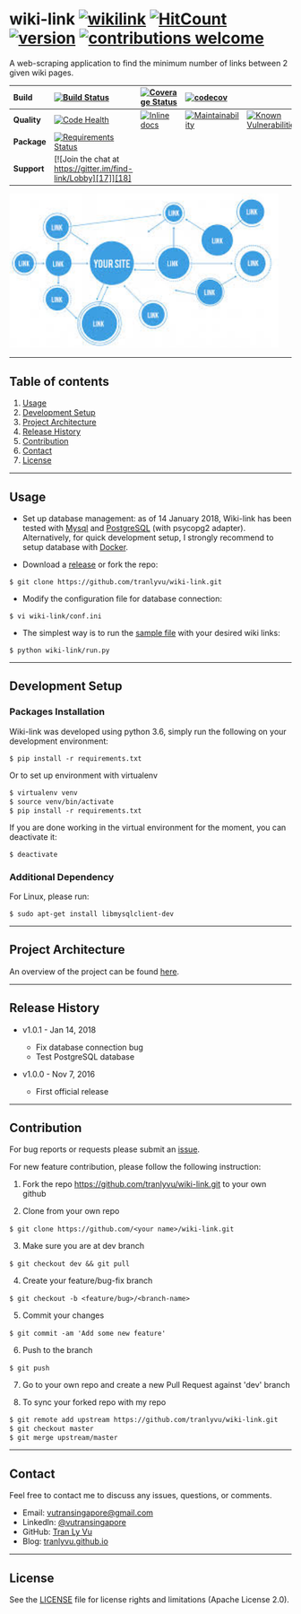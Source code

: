 # **wiki-link** [![wikilink][1]][2] [![HitCount][21]][22] [![version][23]][24] [![contributions welcome][25]][26]
[1]: https://img.shields.io/badge/project-wikilink-brightgreen.svg
[2]: https://tranlyvu.github.io/algorithms/BFS-and-a-simple-application/
[21]: http://hits.dwyl.io/tranlyvu/wiki-link.svg
[22]: http://hits.dwyl.io/tranlyvu/wiki-link
[23]: https://img.shields.io/badge/latest%20ver-1.0.1-blue.svg
[24]: https://github.com/tranlyvu/wiki-link/releases
[25]: https://img.shields.io/badge/contributions-welcome-brightgreen.svg?style=flat
[26]: #Contribution

A web-scraping application to find the minimum number of links between 2 given wiki pages.


| Build | [![Build Status][3]][4] | [![Coverage Status][5]][6] | [![codecov][7]][8] | | 
| :--- | :--- | :---  | :--- | :--- |
| **Quality** | [![Code Health][9]][10]| [![Inline docs][11]][12]| [![Maintainability][13]][14] | [![Known Vulnerabilities][15]][16]	
| **Package** | [![Requirements Status][19]][20] | | | |
| **Support** | [![Join the chat at https://gitter.im/find-link/Lobby][17]][18] | | | |

[3]: https://travis-ci.org/tranlyvu/wiki-link.svg?branch=master
[4]: https://travis-ci.org/tranlyvu/wiki-link 
[5]: https://coveralls.io/repos/github/tranlyvu/findLink/badge.svg?branch=master
[6]: https://coveralls.io/github/tranlyvu/findLink?branch=master
[7]: https://codecov.io/gh/tranlyvu/wiki-link/branch/dev/graph/badge.svg
[8]: https://codecov.io/gh/tranlyvu/wiki-link

[9]: https://landscape.io/github/tranlyvu/wiki-link/master/landscape.svg?style=flat
[10]: https://landscape.io/github/tranlyvu/wiki-link/master
[11]: http://inch-ci.org/github/tranlyvu/wiki-link.svg?branch=master
[12]: http://inch-ci.org/github/tranlyvu/wiki-link
[13]: https://api.codeclimate.com/v1/badges/8679cde6756683bd787d/maintainability
[14]: https://codeclimate.com/github/tranlyvu/wiki-link/maintainability
[15]: https://snyk.io/test/github/tranlyvu/wiki-link/badge.svg?targetFile=requirements.txt
[16]: https://snyk.io/test/github/tranlyvu/wiki-link?targetFile=requirements.txt

[17]: https://badges.gitter.im/find-link/Lobby.svg
[18]: https://gitter.im/find-link/Lobby?utm_source=badge&utm_medium=badge&utm_campaign=pr-badge&utm_content=badge

[19]: https://requires.io/github/tranlyvu/wiki-link/requirements.svg?branch=dev
[20]: https://requires.io/github/tranlyvu/wiki-link/requirements/?branch=dev

<img src="img/link.jpg" width="480" alt="Combined Image" />

---
Table of contents
---

1. [Usage](#Usage)
2. [Development Setup](#Development-Setup) 
3. [Project Architecture](#Project-Architecture)
4. [Release History](#Release-History)
5. [Contribution](#Contribution)
6. [Contact](#Contact)
7. [License](#License)

---
Usage
---

- Set up database management: as of 14 January 2018, Wiki-link has been tested with [Mysql](https://www.mysql.com/downloads/) and [PostgreSQL](https://www.postgresql.org/) (with psycopg2 adapter). Alternatively, for quick development setup, I strongly recommend to setup database with [Docker](https://www.docker.com/).

- Download a [release](https://github.com/tranlyvu/wiki-link/releases) or fork the repo: 

```
$ git clone https://github.com/tranlyvu/wiki-link.git
```

- Modify the configuration file for database connection:

```
$ vi wiki-link/conf.ini
```

- The simplest way is to run the [sample file](https://github.com/tranlyvu/wiki-link/blob/master/sample.py) with your desired wiki links:

```
$ python wiki-link/run.py
```

---
Development Setup
---

### Packages Installation

Wiki-link was developed using python 3.6, simply run the following on your development environment:

```
$ pip install -r requirements.txt
```


Or to set up environment with virtualenv

```
$ virtualenv venv
$ source venv/bin/activate
$ pip install -r requirements.txt
```

If you are done working in the virtual environment for the moment, you can deactivate it:

```
$ deactivate
```

### Additional Dependency 

For Linux, please run:

```
$ sudo apt-get install libmysqlclient-dev
```

---
Project Architecture
---

An overview of the project can be found [here](https://tranlyvu.github.io/BFS-and-a-simple-application/).

---
Release History
---

* v1.0.1 - Jan 14, 2018
	* Fix database connection bug
	* Test PostgreSQL database

* v1.0.0 - Nov 7, 2016 
    * First official release

---
Contribution
---

For bug reports or requests please submit an [issue](https://github.com/tranlyvu/wiki-link/issues).

For new feature contribution, please follow the following instruction:

1. Fork the repo https://github.com/tranlyvu/wiki-link.git to your own github

2. Clone from your own repo

`$ git clone https://github.com/<your name>/wiki-link.git`

3. Make sure you are at dev branch 

`$ git checkout dev && git pull`

4. Create your feature/bug-fix branch

`$ git checkout -b <feature/bug>/<branch-name>`

5. Commit your changes 

`$ git commit -am 'Add some new feature'`

6. Push to the branch 

`$ git push`

7. Go to your own repo and create a new Pull Request against 'dev' branch

8. To sync your forked repo with my repo

```
$ git remote add upstream https://github.com/tranlyvu/wiki-link.git
$ git checkout master
$ git merge upstream/master
```

---
Contact
---

Feel free to contact me to discuss any issues, questions, or comments.
*  Email: vutransingapore@gmail.com
*  Linkedln: [@vutransingapore](https://www.linkedin.com/in/tranlyvu/)
*  GitHub: [Tran Ly Vu](https://github.com/tranlyvu)
*  Blog: [tranlyvu.github.io](https://tranlyvu.github.io/)

---
License
---

See the [LICENSE](https://github.com/tranlyvu/wiki-link/blob/master/LICENSE) file for license rights and limitations (Apache License 2.0).

